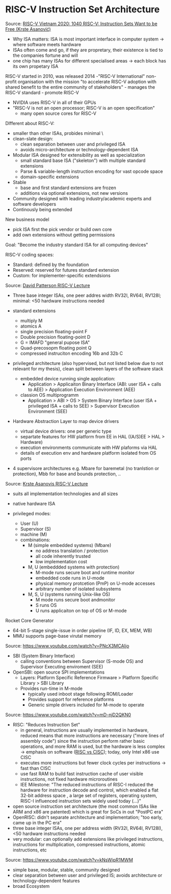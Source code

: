 # RISC-V Instruction Set Architecture

Source: [RISC-V Vietnam 2020: 1040 RISC-V: Instruction Sets Want to be Free (Krste Asanović)](www.youtube.com/watch?v=fCzvkP890KM)

- Why ISA matters: ISA is most important interface in computer system -> where software meets hardware
- ISAs often come and go, if they are propretary, their existence is tied to the companies fortune and will
- one chip has many ISAs for different specialised areas -> each block has its own propetary ISA

RISC-V started in 2010, was released 2014
-"RISC-V International" non-profit organisation with the mission "to accelerate RISC-V adoption with shared benefit to the entire community of stakeholders"
    - manages the RISC-V standard
    - promote RISC-V
- NVIDIA uses RISC-V in all of their GPUs
- "RISC-V is not an open processor; RISC-V is an open specification"
  - many open source cores for RISC-V

DIfferent about RISC-V:
- smaller than other ISAs, probides minimal \
- clean-slate design:  
  - clean separation between user and privileged ISA
  - avoids micro-architecture or technology-dependent ISA
- Modular ISA designed for extensibility as well as specialization
  - small standard base ISA ("skeleton") with multiple standard extensions
  - Parse & variable-length instruction encoding for vast opcode space
  - domain-specific extensions
- Stable
  - base and first standard extensions are frozen
  - additions via optional extensions, not new versions
- Community designed with leading industry/academic experts and software developers
- Continously being extended

New business model
- pick ISA first the pick vendor or build own core
- add own extensions without getting permissions

Goal: "Become the industry standard ISA for all computing devices"

RISC-V coding spaces:
- Standard: defined by the foundation
- Reserved: reserved for futures standard extension
- Custom: for implementer-specific extendsions

Source: [David Patterson RISC-V Lecture](https://www.youtube.com/watch?v=mD-njD2QKN0)
- Three base integer ISAs, one peer addres width RV32I, RV64I, RV128I; minimal: <50 hardware instructions needed
- standard extensions
  - multiply M
  - atomics A
  - single precision floating-point F
  - Double precision floating-point D
  - G = IMAFD "general pupose ISA"
  - Quad-precosopm floating point Q
  - compressed instruciton encoding 16b and 32b C
- privileged architecture (also hypervised, but not listed below due to not relevant for my thesis), clean split between layers of the software stack
  - embedded device running single application:
    - Application > Applicaiton Binary Interface (ABI: user ISA + calls to AEE) > Application Execution Environment (AEE)
  - classion OS multiprogramm
    - Application > ABI > OS > System Binary Interface (user ISA + privileged ISA + calls to SEE) > Supervisor Execution Environment (SEE)

- Hardware Abstraction Layer to map device drivers
  - virtual device drivers: one per generic type
  - separtate features for HW platform from EE in HAL ((A/S)EE > HAL > Hardware)
  - execution environments communicate with HW plaforms via HAL
  - details of execution env and hardware platform isolated from OS ports
- 4 supervisore architectures e.g. Mbare for baremetal (no tranlstion or protection), Mbb for base and bounds protection, ..

Source: [Krste Asanovis RISC-V Lecture](https://www.youtube.com/watch?v=KxuQW8HWBXI)
- suits all implementation technologies and all sizes
- native hardware ISA

- privileged modes:
  - User (U)
  - Supervisor (S)
  - machine (M)
  - combinations:
    - M (simple embedded systems) (Mbare)
      - no address translation / protection
      - all code inherently trusted
      - low implementation cost
    - M, U (embeddded systems with protection)
      - M-mode runs secure boot and runtime monitor
      - embedded code runs in U-mode
      - physical memory protcetion (PmP) on U-mode accesses
      - arbitrary number of isolated subsystems
    - M, S, U (systems running Unix-like OS)
      - M mode runs secure boot andmonitor
      - S runs OS
      - U runs applicaiton on top of OS or M-mode

Rocket Core Generator
- 64-bit 5-stage single-issue in order pipeline (IF, ID, EX, MEM, WB)
- MMU supports page-base virutal memory

Source: <https://www.youtube.com/watch?v=PNcX3MCAIjo>
- SBI (System Binary Interface)
  - calling conventions between Supervisor (S-mode OS) and Supervisor Executing enviroment (SEE)
- OpenSBI: open source SPI implementations
  - Layers: Platform Specific Reference Firmware > Platform Specific Library > SBI Library
  - Provides run-time in M-mode
    - typically used inboot stage following ROM/Loader
    - Provides support for reference platforms
    - Generic simple drivers included for M-mode to operate

Source: <https://www.youtube.com/watch?v=mD-njD2QKN0>
- RISC: "Reduces Instruction Set"
  - in general, instructions are usually implemented in hardware, reduced means that more instructions are necessary ("more lines of assembly code") since the instruction perform rather basic operations, and more RAM is used, but the hardware is less complex -> emphasis on software ([RISC vs CISC](https://cs.stanford.edu/people/eroberts/courses/soco/projects/risc/risccisc/)); today, only Intel x86 use CISC
  - executes more instructions but fewer clock cycles per instructions -> fast than CISC
  - use fast RAM to build fast instruction cache of user visible instructions, not fixed hardware microroutines
  - IEE Milestone: "The reduced instructions of RISC-I reduced the hardware for instruction decode and control, which enabled a flat 32-bit address space , a large set of registers, operating system, RISC-I influenced instruction sets widely used today (...)"
- open source instruction set architecture (the most common ISAs like ARM and x86 are patented) which is great for SoCs in out "PostPC era"
- OpenRISC: didn't separate architecture and implementation; "too early, came up in the PC era"
- three base integer ISAs, one per address width (RV32I, RV64I, RV128I), <50 hardware instructions needed
- very modular: can optionally add extensions like privileged instructions, instructions for multiplication, compressed instructions, atomic instructions, etc

Source: <https://www.youtube.com/watch?v=kNsWipR1MWM>
- simple base, modular, stable, community designed
- clear separation between user and privileged IS; avoids architecture or technology-dependent features
- broad Ecosystem
